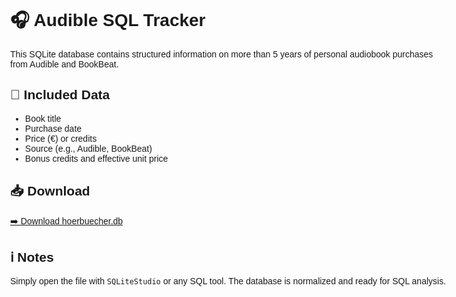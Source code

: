 <!DOCTYPE html>
<html lang="en">
<head>
  <meta charset="UTF-8">
</head>
<body style="font-family:sans-serif; padding:2rem; max-width:700px; margin:auto;">
  <h1>🎧 Audible SQL Tracker</h1>
  <p>This SQLite database contains structured information on more than 5 years of personal audiobook purchases from Audible and BookBeat.</p>

  <h2>📂 Included Data</h2>
  <ul>
    <li>Book title</li>
    <li>Purchase date</li>
    <li>Price (€) or credits</li>
    <li>Source (e.g., Audible, BookBeat)</li>
    <li>Bonus credits and effective unit price</li>
  </ul>

  <h2>📥 Download</h2>
  <a href="https://github.com/Relis-lol/audible-sql-tracker/raw/main/hoerbuecher.db" download>
    ➡️ Download hoerbuecher.db
  </a>

  <h2>ℹ️ Notes</h2>
  <p>Simply open the file with <code>SQLiteStudio</code> or any SQL tool. The database is normalized and ready for SQL analysis.</p>
</body>
</html>
